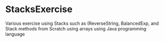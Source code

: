 # StacksExercise
Various exercise  using Stacks such as (ReverseString, BalancedExp, and Stack methods from Scratch using arrays using Java programming language
